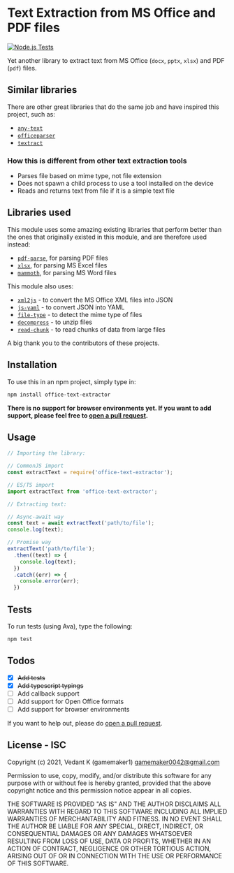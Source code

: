 # Text Extraction from MS Office and PDF files

[![Node.js Tests](https://github.com/gamemaker1/office-text-extractor/actions/workflows/ci.yaml/badge.svg)](https://github.com/gamemaker1/office-text-extractor/actions/workflows/ci.yaml)

Yet another library to extract text from MS Office (`docx`, `pptx`, `xlsx`) and PDF (`pdf`) files.

## Similar libraries

There are other great libraries that do the same job and have inspired this project, such as:

- [`any-text`](https://github.com/abhinaba-ghosh/any-text)
- [`officeparser`](https://github.com/harshankur/officeParser)
- [`textract`](https://www.npmjs.com/package/textract)

### How this is different from other text extraction tools

- Parses file based on mime type, not file extension
- Does not spawn a child process to use a tool installed on the device
- Reads and returns text from file if it is a simple text file

## Libraries used

This module uses some amazing existing libraries that perform better than the ones that originally existed in this module, and are therefore used instead:

- [`pdf-parse`](https://www.npmjs.com/package/pdf-parse), for parsing PDF files
- [`xlsx`](https://www.npmjs.com/package/xlsx), for parsing MS Excel files
- [`mammoth`](https://www.npmjs.com/package/mammoth), for parsing MS Word files

This module also uses:

- [`xml2js`](https://www.npmjs.com/package/xml2js) - to convert the MS Office XML files into JSON
- [`js-yaml`](https://www.npmjs.com/package/js-yaml) - to convert JSON into YAML
- [`file-type`](https://www.npmjs.com/package/file-type) - to detect the mime type of files
- [`decompress`](https://www.npmjs.com/package/decompress) - to unzip files
- [`read-chunk`](https://www.npmjs.com/package/read-chunk) - to read chunks of data from large files

A big thank you to the contributors of these projects.

## Installation

To use this in an npm project, simply type in:

```sh
npm install office-text-extractor
```

**There is no support for browser environments yet. If you want to add support, please feel free to [open a pull request](https://github.com/gamemaker1/office-text-extractor/pulls).**

## Usage

```js
// Importing the library:

// CommonJS import
const extractText = require('office-text-extractor');

// ES/TS import
import extractText from 'office-text-extractor';

// Extracting text:

// Async-await way
const text = await extractText('path/to/file');
console.log(text);

// Promise way
extractText('path/to/file');
  .then((text) => {
    console.log(text);
  })
  .catch((err) => {
    console.error(err);
  })
```

## Tests

To run tests (using Ava), type the following:

```sh
npm test
```

## Todos

- [x] ~~Add tests~~
- [x] ~~Add typescript typings~~
- [ ] Add callback support
- [ ] Add support for Open Office formats
- [ ] Add support for browser environments

If you want to help out, please do [open a pull request](https://github.com/gamemaker1/office-text-extractor/pulls).

## License - ISC

Copyright (c) 2021, Vedant K (gamemaker1) <gamemaker0042@gmail.com>

Permission to use, copy, modify, and/or distribute this software for any
purpose with or without fee is hereby granted, provided that the above
copyright notice and this permission notice appear in all copies.

THE SOFTWARE IS PROVIDED "AS IS" AND THE AUTHOR DISCLAIMS ALL WARRANTIES
WITH REGARD TO THIS SOFTWARE INCLUDING ALL IMPLIED WARRANTIES OF
MERCHANTABILITY AND FITNESS. IN NO EVENT SHALL THE AUTHOR BE LIABLE FOR
ANY SPECIAL, DIRECT, INDIRECT, OR CONSEQUENTIAL DAMAGES OR ANY DAMAGES
WHATSOEVER RESULTING FROM LOSS OF USE, DATA OR PROFITS, WHETHER IN AN
ACTION OF CONTRACT, NEGLIGENCE OR OTHER TORTIOUS ACTION, ARISING OUT OF
OR IN CONNECTION WITH THE USE OR PERFORMANCE OF THIS SOFTWARE.
